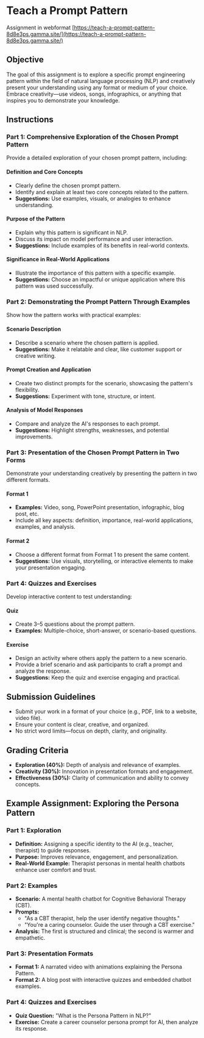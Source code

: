 # Teach a Prompt Pattern

Assignment in webformat [https://teach-a-prompt-pattern-8d8e3ps.gamma.site/](https://teach-a-prompt-pattern-8d8e3ps.gamma.site/)

## Objective
The goal of this assignment is to explore a specific prompt engineering pattern within the field of natural language processing (NLP) and creatively present your understanding using any format or medium of your choice. Embrace creativity—use videos, songs, infographics, or anything that inspires you to demonstrate your knowledge.

## Instructions

### Part 1: Comprehensive Exploration of the Chosen Prompt Pattern

Provide a detailed exploration of your chosen prompt pattern, including:

#### Definition and Core Concepts
- Clearly define the chosen prompt pattern.
- Identify and explain at least two core concepts related to the pattern.
- **Suggestions:** Use examples, visuals, or analogies to enhance understanding.

#### Purpose of the Pattern
- Explain why this pattern is significant in NLP.
- Discuss its impact on model performance and user interaction.
- **Suggestions:** Include examples of its benefits in real-world contexts.

#### Significance in Real-World Applications
- Illustrate the importance of this pattern with a specific example.
- **Suggestions:** Choose an impactful or unique application where this pattern was used successfully.

### Part 2: Demonstrating the Prompt Pattern Through Examples

Show how the pattern works with practical examples:

#### Scenario Description
- Describe a scenario where the chosen pattern is applied.
- **Suggestions:** Make it relatable and clear, like customer support or creative writing.

#### Prompt Creation and Application
- Create two distinct prompts for the scenario, showcasing the pattern's flexibility.
- **Suggestions:** Experiment with tone, structure, or intent.

#### Analysis of Model Responses
- Compare and analyze the AI's responses to each prompt.
- **Suggestions:** Highlight strengths, weaknesses, and potential improvements.

### Part 3: Presentation of the Chosen Prompt Pattern in Two Forms

Demonstrate your understanding creatively by presenting the pattern in two different formats.

#### Format 1
- **Examples:** Video, song, PowerPoint presentation, infographic, blog post, etc.
- Include all key aspects: definition, importance, real-world applications, examples, and analysis.

#### Format 2
- Choose a different format from Format 1 to present the same content.
- **Suggestions:** Use visuals, storytelling, or interactive elements to make your presentation engaging.

### Part 4: Quizzes and Exercises

Develop interactive content to test understanding:

#### Quiz
- Create 3–5 questions about the prompt pattern.
- **Examples:** Multiple-choice, short-answer, or scenario-based questions.

#### Exercise
- Design an activity where others apply the pattern to a new scenario.
- Provide a brief scenario and ask participants to craft a prompt and analyze the response.
- **Suggestions:** Keep the quiz and exercise engaging and practical.

## Submission Guidelines
- Submit your work in a format of your choice (e.g., PDF, link to a website, video file).
- Ensure your content is clear, creative, and organized.
- No strict word limits—focus on depth, clarity, and originality.

## Grading Criteria
- **Exploration (40%):** Depth of analysis and relevance of examples.
- **Creativity (30%):** Innovation in presentation formats and engagement.
- **Effectiveness (30%):** Clarity of communication and ability to convey concepts.

## Example Assignment: Exploring the Persona Pattern

### Part 1: Exploration
- **Definition:** Assigning a specific identity to the AI (e.g., teacher, therapist) to guide responses.
- **Purpose:** Improves relevance, engagement, and personalization.
- **Real-World Example:** Therapist personas in mental health chatbots enhance user comfort and trust.

### Part 2: Examples
- **Scenario:** A mental health chatbot for Cognitive Behavioral Therapy (CBT).
- **Prompts:**
  - "As a CBT therapist, help the user identify negative thoughts."
  - "You're a caring counselor. Guide the user through a CBT exercise."
- **Analysis:** The first is structured and clinical; the second is warmer and empathetic.

### Part 3: Presentation Formats
- **Format 1:** A narrated video with animations explaining the Persona Pattern.
- **Format 2:** A blog post with interactive quizzes and embedded chatbot examples.

### Part 4: Quizzes and Exercises
- **Quiz Question:** "What is the Persona Pattern in NLP?"
- **Exercise:** Create a career counselor persona prompt for AI, then analyze its response.
